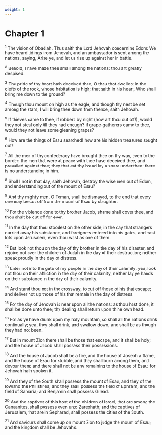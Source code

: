 ```yaml
---
weight: 1
---
```


# Chapter 1

<sup>1</sup> The vision of Obadiah. Thus saith the Lord Jehovah concerning Edom: We have heard tidings from Jehovah, and an ambassador is sent among the nations, saying, Arise ye, and let us rise up against her in battle. 

<sup>2</sup> Behold, I have made thee small among the nations: thou art greatly despised. 

<sup>3</sup> The pride of thy heart hath deceived thee, O thou that dwellest in the clefts of the rock, whose habitation is high; that saith in his heart, Who shall bring me down to the ground? 

<sup>4</sup> Though thou mount on high as the eagle, and though thy nest be set among the stars, I will bring thee down from thence, saith Jehovah. 

<sup>5</sup> If thieves came to thee, if robbers by night (how art thou cut off!), would they not steal only till they had enough? if grape-gatherers came to thee, would they not leave some gleaning grapes? 

<sup>6</sup> How are the things of Esau searched! how are his hidden treasures sought out! 

<sup>7</sup> All the men of thy confederacy have brought thee on thy way, even to the border: the men that were at peace with thee have deceived thee, and prevailed against thee; they that eat thy bread lay a snare under thee: there is no understanding in him. 

<sup>8</sup> Shall I not in that day, saith Jehovah, destroy the wise men out of Edom, and understanding out of the mount of Esau? 

<sup>9</sup> And thy mighty men, O Teman, shall be dismayed, to the end that every one may be cut off from the mount of Esau by slaughter. 

<sup>10</sup> For the violence done to thy brother Jacob, shame shall cover thee, and thou shalt be cut off for ever. 

<sup>11</sup> In the day that thou stoodest on the other side, in the day that strangers carried away his substance, and foreigners entered into his gates, and cast lots upon Jerusalem, even thou wast as one of them. 

<sup>12</sup> But look not thou on the day of thy brother in the day of his disaster, and rejoice not over the children of Judah in the day of their destruction; neither speak proudly in the day of distress. 

<sup>13</sup> Enter not into the gate of my people in the day of their calamity; yea, look not thou on their affliction in the day of their calamity, neither lay ye hands on their substance in the day of their calamity. 

<sup>14</sup> And stand thou not in the crossway, to cut off those of his that escape; and deliver not up those of his that remain in the day of distress. 

<sup>15</sup> For the day of Jehovah is near upon all the nations: as thou hast done, it shall be done unto thee; thy dealing shall return upon thine own head. 

<sup>16</sup> For as ye have drunk upon my holy mountain, so shall all the nations drink continually; yea, they shall drink, and swallow down, and shall be as though they had not been. 

<sup>17</sup> But in mount Zion there shall be those that escape, and it shall be holy; and the house of Jacob shall possess their possessions. 

<sup>18</sup> And the house of Jacob shall be a fire, and the house of Joseph a flame, and the house of Esau for stubble, and they shall burn among them, and devour them; and there shall not be any remaining to the house of Esau; for Jehovah hath spoken it. 

<sup>19</sup> And they of the South shall possess the mount of Esau, and they of the lowland the Philistines; and they shall possess the field of Ephraim, and the field of Samaria; and Benjamin shall possess Gilead. 

<sup>20</sup> And the captives of this host of the children of Israel, that are among the Canaanites, shall possess even unto Zarephath; and the captives of Jerusalem, that are in Sepharad, shall possess the cities of the South. 

<sup>21</sup> And saviours shall come up on mount Zion to judge the mount of Esau; and the kingdom shall be Jehovah’s. 

